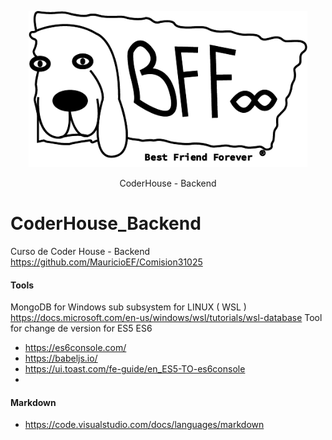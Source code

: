 <p align="center">
  <p align="center">    
    <img src="https://github.com/JesusRamirezGamarra/signature/blob/main/public/img/Logo_Negro.png" alt="BFFs" height="250">    
  </p>
  <p align="center">
       CoderHouse - Backend
  </p>
</p>



# CoderHouse_Backend
Curso de Coder House - Backend
https://github.com/MauricioEF/Comision31025



#### Tools
MongoDB for Windows sub subsystem for LINUX ( WSL )
https://docs.microsoft.com/en-us/windows/wsl/tutorials/wsl-database
Tool for change de version for ES5 ES6
* https://es6console.com/
* https://babeljs.io/
* https://ui.toast.com/fe-guide/en_ES5-TO-es6console
* 

#### Markdown
* https://code.visualstudio.com/docs/languages/markdown